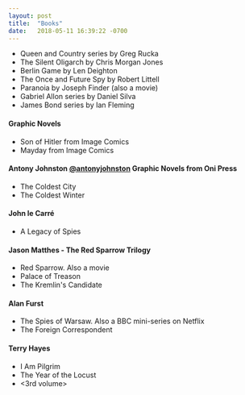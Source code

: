 ```yaml
---
layout: post
title:  "Books"
date:   2018-05-11 16:39:22 -0700
---
```


* Queen and Country series by Greg Rucka
* The Silent Oligarch by Chris Morgan Jones
* Berlin Game by Len Deighton
* The Once and Future Spy by Robert Littell
* Paranoia by Joseph Finder (also a movie)
* Gabriel Allon series by Daniel Silva
* James Bond series by Ian Fleming

#### Graphic Novels
* Son of Hitler from Image Comics
* Mayday from Image Comics

#### Antony Johnston [@antonyjohnston](https://twitter.com/AntonyJohnston) Graphic Novels from Oni Press
* The Coldest City
* The Coldest Winter

#### John le Carré
* A Legacy of Spies

#### Jason Matthes - The Red Sparrow Trilogy
* Red Sparrow. Also a movie
* Palace of Treason
* The Kremlin's Candidate

#### Alan Furst
* The Spies of Warsaw. Also a BBC mini-series on Netflix
* The Foreign Correspondent

#### Terry Hayes
* I Am Pilgrim
* The Year of the Locust
* <3rd volume>